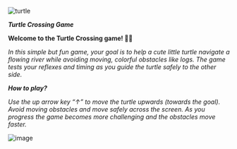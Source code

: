 ![turtle](https://github.com/user-attachments/assets/a760f823-df3c-4783-b282-81590fb423ea)

***Turtle Crossing Game***


**Welcome to the Turtle Crossing game! 🐢🌿**

_In this simple but fun game, your goal is to help a cute little turtle navigate a flowing river while avoiding moving, colorful obstacles like logs. 
The game tests your reflexes and timing as you guide the turtle safely to the other side._

**_How to play?_**

_Use the up arrow key “↑” to move the turtle upwards (towards the goal).
Avoid moving obstacles and move safely across the screen.
As you progress the game becomes more challenging and the obstacles move faster._

![image](https://github.com/user-attachments/assets/12be17e4-6abd-4e5c-9a01-635c0ee4a4a4)
